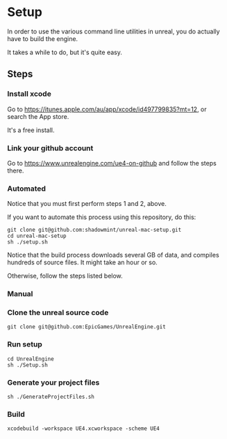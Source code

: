 # Setup

In order to use the various command line utilities in unreal, you do actually have to build the engine.

It takes a while to do, but it's quite easy.

## Steps

### Install xcode

Go to https://itunes.apple.com/au/app/xcode/id497799835?mt=12, or search the App store.

It's a free install.

### Link your github account

Go to https://www.unrealengine.com/ue4-on-github and follow the steps there.

### Automated

Notice that you must first perform steps 1 and 2, above.

If you want to automate this process using this repository, do this:

    git clone git@github.com:shadowmint/unreal-mac-setup.git
    cd unreal-mac-setup
    sh ./setup.sh

Notice that the build process downloads several GB of data, and compiles
hundreds of source files. It might take an hour or so.

Otherwise, follow the steps listed below.

### Manual

### Clone the unreal source code

    git clone git@github.com:EpicGames/UnrealEngine.git

### Run setup

    cd UnrealEngine
    sh ./Setup.sh

### Generate your project files

    sh ./GenerateProjectFiles.sh

### Build

    xcodebuild -workspace UE4.xcworkspace -scheme UE4
